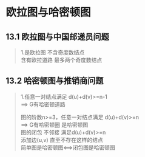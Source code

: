 # 欧拉图与哈密顿图
## 13.1 欧拉图与中国邮递员问题
>1.是欧拉图 不含奇度数结点  
含有欧拉道路 最多两个奇度数结点  

## 13.2 哈密顿图与推销商问题

>1.任意一对结点满足 d(u)+d(v)>=n-1  
==> G有哈密顿道路
>
>图的阶数n>=3，任意一对结点满足 d(u)+d(v)>=n  
==> G有哈密顿圈 是哈密顿图  
> 图的闭包 不邻接 满足d(u)+d(v)>=n  
添加边(u,v)  直至不存在这样的结点  
> 简单图是哈密顿图<==>闭包图是哈密顿图
